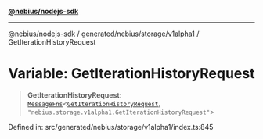 [**@nebius/nodejs-sdk**](../../../../../README.md)

---

[@nebius/nodejs-sdk](../../../../../README.md) / [generated/nebius/storage/v1alpha1](../README.md) / GetIterationHistoryRequest

# Variable: GetIterationHistoryRequest

> **GetIterationHistoryRequest**: [`MessageFns`](../../../../../runtime/protos/core/interfaces/MessageFns.md)\<[`GetIterationHistoryRequest`](../interfaces/GetIterationHistoryRequest.md), `"nebius.storage.v1alpha1.GetIterationHistoryRequest"`\>

Defined in: src/generated/nebius/storage/v1alpha1/index.ts:845
